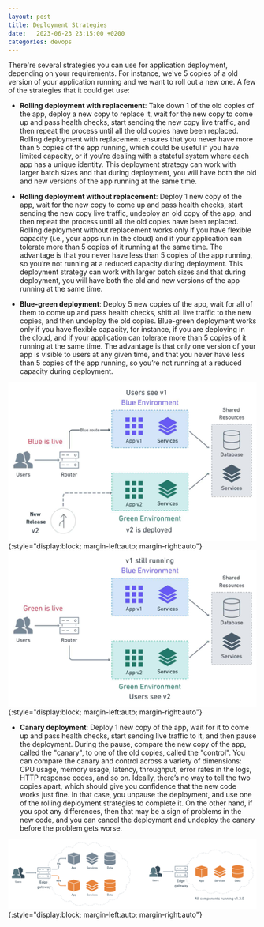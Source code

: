 ```yaml
---
layout: post
title: Deployment Strategies
date:   2023-06-23 23:15:00 +0200
categories: devops
---
```


There're several strategies you can use for application deployment, depending on your requirements.
For instance, we've 5 copies of a old version of your application running and we want to roll out a new one. A few of the strategies that it could get use:

- **Rolling deployment with replacement**: Take down 1 of the old copies of the app, deploy a new copy to replace it, wait for the new copy to come up and pass health checks, start sending the new copy live traffic, and then repeat the process until all the old copies have been replaced. Rolling deployment with replacement ensures that you never have more than 5 copies of the app running, which could be useful if you have limited capacity, or if you’re dealing with a stateful system where each app has a unique identity. This deployment strategy can work with larger batch sizes and that during deployment, you will have both the old and new versions of the app running at the same time.

- **Rolling deployment without replacement**: Deploy 1 new copy of the app, wait for the new copy to come up and pass health checks, start sending the new copy live traffic, undeploy an old copy of the app, and then repeat the process until all the old copies have been replaced. Rolling deployment without replacement works only if you have flexible capacity (i.e., your apps run in the cloud) and if your application can tolerate more than 5 copies of it running at the same time. The advantage is that you never have less than 5 copies of the app running, so you’re not running at a reduced capacity during deployment. This deployment strategy can work with larger batch sizes and that during deployment, you will have both the old and new versions of the app running at the same time.

- **Blue-green deployment**: Deploy 5 new copies of the app, wait for all of them to come up and pass health checks, shift all live traffic to the new copies, and then undeploy the old copies. Blue-green deployment works only if you have flexible capacity, for instance, if you are deploying in the cloud, and if your application can tolerate more than 5 copies of it running at the same time. The advantage is that only one version of your app is visible to users at any given time, and that you never have less than 5 copies of the app running, so you’re not running at a reduced capacity during deployment.

![cicd](/img/cicd-blue.jpg){:style="display:block; margin-left:auto; margin-right:auto"}
![cicd](/img/cicd-green.jpg){:style="display:block; margin-left:auto; margin-right:auto"}

- **Canary deployment**: Deploy 1 new copy of the app, wait for it to come up and pass health checks, start sending live traffic to it, and then pause the deployment. During the pause, compare the new copy of the app, called the "canary", to one of the old copies, called the "control". You can compare the canary and control across a variety of dimensions: CPU usage, memory usage, latency, throughput, error rates in the logs, HTTP response codes, and so on. Ideally, there’s no way to tell the two copies apart, which should give you confidence that the new code works just fine. In that case, you unpause the deployment, and use one of the rolling deployment strategies to complete it. On the other hand, if you spot any differences, then that may be a sign of problems in the new code, and you can cancel the deployment and undeploy the canary before the problem gets worse.

![cicd](/img/cicd-canary.png){:style="display:block; margin-left:auto; margin-right:auto"}
